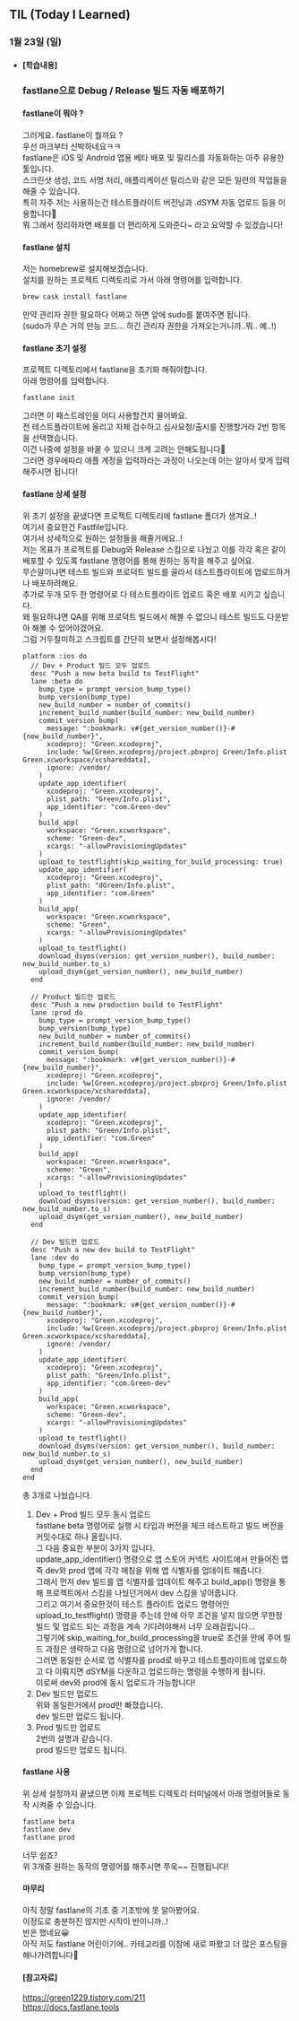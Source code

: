 ## TIL (Today I Learned)

### 1월 23일 (일)   

- #### [학습내용]
  ### fastlane으로 Debug / Release 빌드 자동 배포하기   
  #### fastlane이 뭐야 ?   
  그러게요. fastlane이 뭘까요 ?   
  우선 마크부터 신박하네요ㅋㅋ   
  fastlane은 iOS 및 Android 앱용 베타 배포 및 릴리스를 자동화하는 아주 유용한 툴입니다.   
  스크린샷 생성, 코드 서명 처리, 애플리케이션 릴리스와 같은 모든 일련의 작업들을 해줄 수 있습니다.   
  특히 자주 저는 사용하는건 테스트플라이트 버전닝과 .dSYM 자동 업로드 등을 이용합니다🤭   
  뭐 그래서 정리하자면 배포를 더 편리하게 도와준다~ 라고 요약할 수 있겠습니다!   
  
  #### fastlane 설치   
  저는 homebrew로 설치해보겠습니다.   
  설치를 원하는 프로젝트 디렉토리로 가서 아래 명령어를 입력합니다.   
  ```
  brew cask install fastlane
  ```
  만약 관리자 권한 필요하다 어쩌고 하면 앞에 sudo를 붙여주면 됩니다.   
  (sudo가 무슨 거의 만능 코드... 하긴 관리자 권한을 가져오는거니까..뭐.. 예..!)   
  
  #### fastlane 초기 설정   
  프로젝트 디렉토리에서 fastlane을 초기화 해줘야합니다.   
  아래 명령어를 입력합니다.   
  ```
  fastlane init
  ```
  그러면 이 패스트레인을 어디 사용할건지 물어봐요.   
  전 테스트플라이트에 올리고 자체 검수하고 심사요청/출시를 진행할거라 2번 항목을 선택했습니다.   
  이건 나중에 설정을 바꿀 수 있으니 크게 고려는 안해도됩니다🤭   
  그러면 경우에따라 애플 계정을 입력하라는 과정이 나오는데 이는 알아서 맞게 입력해주시면 됩니다!   
  
  #### fastlane 상세 설정   
  위 초기 설정을 끝냈다면 프로젝트 디렉토리에 fastlane 폴더가 생겨요..!   
  여기서 중요한건 Fastfile입니다.   
  여기서 상세적으로 원하는 설정들을 해줄거에요..!   
  저는 목표가 프로젝트를 Debug와 Release 스킴으로 나눴고 이를 각각 혹은 같이 배포할 수 있도록 fastlane 명령어를 통해 원하는 동작을 해주고 싶어요.   
  무슨말이냐면 테스트 빌드와 프로덕트 빌드를 골라서 테스트플라이트에 업로드하거나 배포하려해요.   
  추가로 두개 모두 한 명령어로 다 테스트플라이트 업로드 혹은 배포 시키고 싶습니다.   
  왜 필요하냐면 QA를 위해 프로덕트 빌드에서 해볼 수 없으니 테스트 빌드도 다운받아 해볼 수 있어야겠어요.   
  그럼 거두절미하고 스크립트를 간단히 보면서 설정해봅시다!   
  ```
  platform :ios do
    // Dev + Product 빌드 모두 업로드
    desc "Push a new beta build to TestFlight"
    lane :beta do
      bump_type = prompt_version_bump_type()
      bump_version(bump_type)
      new_build_number = number_of_commits()
      increment_build_number(build_number: new_build_number)
      commit_version_bump(
        message: ":bookmark: v#{get_version_number()}-#{new_build_number}",
        xcodeproj: "Green.xcodeproj",
        include: %w[Green.xcodeproj/project.pbxproj Green/Info.plist Green.xcworkspace/xcshareddata],
        ignore: /vendor/
      )
      update_app_identifier(
        xcodeproj: "Green.xcodeproj",
        plist_path: "Green/Info.plist",
        app_identifier: "com.Green-dev"
      ) 
      build_app(
        workspace: "Green.xcworkspace",
        scheme: "Green-dev",
        xcargs: "-allowProvisioningUpdates"
      )
      upload_to_testflight(skip_waiting_for_build_processing: true)
      update_app_identifier(
        xcodeproj: "Green.xcodeproj",
        plist_path: "dGreen/Info.plist",
        app_identifier: "com.Green"
      ) 
      build_app(
        workspace: "Green.xcworkspace",
        scheme: "Green",
        xcargs: "-allowProvisioningUpdates"
      )
      upload_to_testflight()
      download_dsyms(version: get_version_number(), build_number: new_build_number.to_s)
      upload_dsym(get_version_number(), new_build_number)
    end
  
    // Product 빌드만 업로드
    desc "Push a new production build to TestFlight"
    lane :prod do
      bump_type = prompt_version_bump_type()
      bump_version(bump_type)
      new_build_number = number_of_commits()
      increment_build_number(build_number: new_build_number)
      commit_version_bump(
        message: ":bookmark: v#{get_version_number()}-#{new_build_number}",
        xcodeproj: "Green.xcodeproj",
        include: %w[Green.xcodeproj/project.pbxproj Green/Info.plist Green.xcworkspace/xcshareddata],
        ignore: /vendor/
      )
      update_app_identifier(
        xcodeproj: "Green.xcodeproj",
        plist_path: "Green/Info.plist",
        app_identifier: "com.Green"
      ) 
      build_app(
        workspace: "Green.xcworkspace",
        scheme: "Green",
        xcargs: "-allowProvisioningUpdates"
      )
      upload_to_testflight()
      download_dsyms(version: get_version_number(), build_number: new_build_number.to_s)
      upload_dsym(get_version_number(), new_build_number)
    end
    
    // Dev 빌드만 업로드
    desc "Push a new dev build to TestFlight"
    lane :dev do
      bump_type = prompt_version_bump_type()
      bump_version(bump_type)
      new_build_number = number_of_commits()
      increment_build_number(build_number: new_build_number)
      commit_version_bump(
        message: ":bookmark: v#{get_version_number()}-#{new_build_number}",
        xcodeproj: "Green.xcodeproj",
        include: %w[Green.xcodeproj/project.pbxproj Green/Info.plist Green.xcworkspace/xcshareddata],
        ignore: /vendor/
      )
      update_app_identifier(
        xcodeproj: "Green.xcodeproj",
        plist_path: "Green/Info.plist",
        app_identifier: "com.Green-dev"
      ) 
      build_app(
        workspace: "Green.xcworkspace",
        scheme: "Green-dev",
        xcargs: "-allowProvisioningUpdates"
      )
      upload_to_testflight()
      download_dsyms(version: get_version_number(), build_number: new_build_number.to_s)
      upload_dsym(get_version_number(), new_build_number)
    end
  end
  ```
  총 3개로 나눴습니다.   
  1. Dev + Prod 빌드 모두 동시 업로드   
      fastlane beta 명령어로 실행 시 타입과 버전을 체크 테스트하고 빌드 버전을 커밋수대로 하나 올립니다.   
      그 다음 중요한 부분이 3가지 입니다.   
      update_app_identifier() 명령으로 앱 스토어 커넥트 사이트에서 만들어진 앱 즉 dev와 prod 앱에 각각 매칭을 위해 앱 식별자를 업데이트 해줍니다.   
      그래서 먼저 dev 빌드를 앱 식별자를 업데이트 해주고 build_app() 명령을 통해 프로젝트에서 스킴을 나눴던거에서 dev 스킴을 넣어줍니다.   
      그리고 여기서 중요한것이 테스트 플라이트 업로드 명령어인 upload_to_testflight() 명령을 주는데 안에 아무 조건을 넣지 않으면 무한정 빌드 및 업로드 되는 과정을 계속 기다려야해서 너무 오래걸립니다...   
      그렇기에 skip_waiting_for_build_processing을 true로 조건을 안에 주어 빌드 과정은 생략하고 다음 명령으로 넘어가게 합니다.   
      그러면 동일한 순서로 앱 식별자를 prod로 바꾸고 테스트플라이트에 업로드하고 다 이뤄지면 dSYM을 다운하고 업로드하는 명령을 수행하게 됩니다.   
      이로써 dev와 prod에 동시 업로드가 가능합니다!   
  2. Dev 빌드만 업로드   
      위와 동일한거에서 prod만 빠졌습니다.   
      dev 빌드만 업로드 됩니다.   
  3. Prod 빌드만 업로드   
      2번의 설명과 같습니다.   
      prod 빌드만 업로드 됩니다.   
  
  #### fastlane 사용   
  위 상세 설정까지 끝냈으면 이제 프로젝트 디렉토리 터미널에서 아래 명령어들로 동작 시켜줄 수 있습니다.   
  ```
  fastlane beta
  fastlane dev
  fastlane prod
  ```
  너무 쉽죠?   
  위 3개중 원하는 동작의 명령어를 해주시면 쭈욱~~ 진행됩니다!   
  
  #### 마무리   
  아직 정말 fastlane의 기초 중 기초밖에 못 알아봤어요.   
  이정도로 충분하진 않지만 시작이 반이니까..!   
  반은 했네요😀   
  아직 저도 fastlane 어린이기에.. 카테고리를 이참에 새로 파봤고 더 많은 포스팅을 해나가려합니다💪   
  
  #### [참고자료]   
  https://green1229.tistory.com/211   
  https://docs.fastlane.tools   
